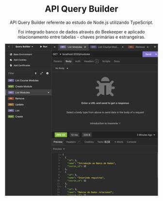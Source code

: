 <h1 align="center"> API Query Builder </h1>

<p align="center">
API Query Builder referente ao estudo de Node.js utilizando TypeScript.
</p>
<p align="center">
Foi integrado banco de dados através do Beekeeper e aplicado relacionamento entre tabelas - chaves primárias e estrangeiras.
</p>

<p align="center">
  <img alt="License" src="https://github.com/brunooliveira7/API-Query-Builder/blob/main/assets/Query%20Builder.png">
</p>
